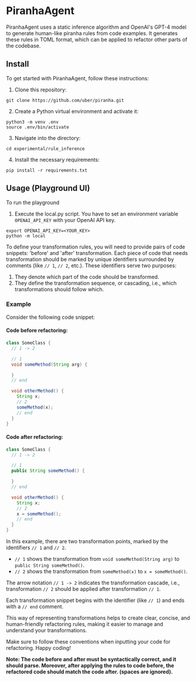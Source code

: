 # PiranhaAgent

PiranhaAgent uses a static inference algorithm and OpenAI's GPT-4 model to generate human-like piranha rules from code examples.
It generates these rules in TOML format, which can be applied to refactor other parts of the codebase.

## Install

To get started with PiranhaAgent, follow these instructions:

1. Clone this repository:

```
git clone https://github.com/uber/piranha.git
```

2. Create a Python virtual environment and activate it:

```
python3 -m venv .env
source .env/bin/activate
```

3. Navigate into the directory:

```
cd experimental/rule_inference
```

4. Install the necessary requirements:

```
pip install -r requirements.txt
```

## Usage (Playground UI)

To run the playground

1. Execute the local.py script. You have to set an environment variable `OPENAI_API_KEY` with your OpenAI API key.

```
export OPENAI_API_KEY=<YOUR_KEY>
python -m local
```

To define your transformation rules, you will need to provide pairs of code snippets: 'before' and 'after' transformation. Each piece of code that needs transformation should be marked by unique identifiers surrounded by comments (like `// 1`, `// 2`, etc.). These identifiers serve two purposes:

1. They denote which part of the code should be transformed.
2. They define the transformation sequence, or cascading, i.e., which transformations should follow which.

### Example

Consider the following code snippet:

#### Code before refactoring:

```java
class SomeClass {
  // 1 -> 2

  // 1
  void someMethod(String arg) {

  }
  // end

  void otherMethod() {
    String x;
    // 2
   	someMethod(x);
    // end
  }
}
```

#### Code after refactoring:

```java
class SomeClass {
  // 1 -> 2

  // 1
  public String someMethod() {

  }
  // end

  void otherMethod() {
    String x;
    // 2
    x = someMethod();
    // end
  }
}
```

In this example, there are two transformation points, marked by the identifiers `// 1` and `// 2`.

- `// 1` shows the transformation from `void someMethod(String arg)` to `public String someMethod()`.
- `// 2` shows the transformation from `someMethod(x)` to `x = someMethod()`.

The arrow notation `// 1 -> 2` indicates the transformation cascade, i.e., transformation `// 2` should be applied after transformation `// 1`.

Each transformation snippet begins with the identifier (like `// 1`) and ends with a `// end` comment.

This way of representing transformations helps to create clear, concise, and human-friendly refactoring rules, making it easier to manage and understand your transformations.

Make sure to follow these conventions when inputting your code for refactoring. Happy coding!

**Note: The code before and after must be syntactically correct, and it should parse. Moreover, after applying the rules to code before, the refactored code should match the code after. (spaces are ignored).**